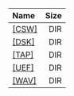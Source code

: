 |Name|Size|
|:---|---:|
|[[CSW]]([CSW]/index.html)|DIR|
|[[DSK]]([DSK]/index.html)|DIR|
|[[TAP]]([TAP]/index.html)|DIR|
|[[UEF]]([UEF]/index.html)|DIR|
|[[WAV]]([WAV]/index.html)|DIR|
